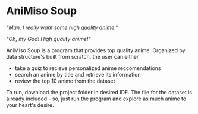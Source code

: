 # AniMiso Soup
*"Man, I really want some high quality anime."*

*"Oh, my God! High quality anime!"*


AniMiso Soup is a program that provides top quality anime. Organized by data structure's built from scratch, the user can either
  - take a quiz to recieve personalized anime reccomendations
  - search an anime by title and retrieve its information
  - review the top 10 anime from the dataset
  
To run, download the project folder in desired IDE. The file for the dataset is already included - so, just run the program and explore as much anime to your heart's desire. 
